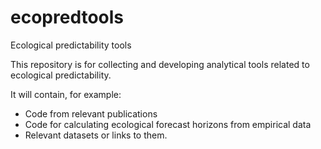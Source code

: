 ecopredtools
========

Ecological predictability tools

This repository is for collecting and developing analytical tools related to ecological predictability.

It will contain, for example:
- Code from relevant publications
- Code for calculating ecological forecast horizons from empirical data
- Relevant datasets or links to them.
